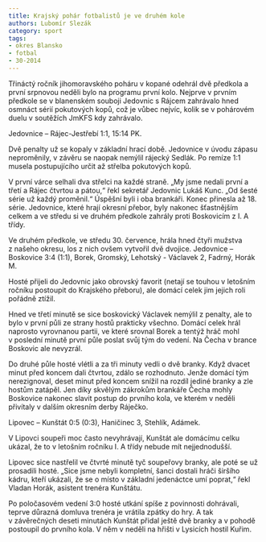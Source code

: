 ```yaml
---
title: Krajský pohár fotbalistů je ve druhém kole
authors: Lubomír Slezák
category: sport
tags:
- okres Blansko
- fotbal
- 30-2014 
---
```


Třináctý ročník jihomoravského poháru v kopané odehrál dvě předkola a první srpnovou neděli bylo na programu první kolo.
Nejprve v prvním předkole se v blanenském souboji Jedovnic s Rájcem zahrávalo hned osmnáct sérií pokutových kopů, což je vůbec nejvíc, kolik se v pohárovém duelu v soutěžích JmKFS kdy zahrávalo.

Jedovnice – Rájec-Jestřebí 1:1, 15:14 PK.

Dvě penalty už se kopaly v základní hrací době. Jedovnice v úvodu zápasu neproměnily, v závěru se naopak nemýlil rájecký Sedlák. Po remíze 1:1 musela postupujícího určit až střelba pokutových kopů.

V první várce selhali dva střelci na každé straně. „My jsme nedali první a třetí a Rájec čtvrtou a pátou,“ řekl sekretář Jedovnic Lukáš Kunc. „Od šesté série už každý proměnil.“ Úspěšní byli i oba brankáři. Konec přinesla až 18. série. Jedovnice, které hrají okresní přebor, byly nakonec šťastnějším celkem a ve středu si ve druhém předkole zahrály proti Boskovicím z I. A třídy.

Ve druhém předkole, ve středu 30. července, hrála hned čtyři mužstva z našeho okresu, los z nich ovšem vytvořil dvě dvojice.
Jedovnice – Boskovice 3:4 (1:1), Borek, Gromský, Lehotský - Václavek 2, Fadrný, Horák M.

Hosté přijeli do Jedovnic jako obrovský favorit (netají se touhou v letošním ročníku postoupit do Krajského přeboru), ale domácí celek jim jejich roli pořádně ztížil.

Hned ve třetí minutě se sice boskovický Václavek nemýlil z penalty, ale to bylo v první půli ze strany hostů prakticky všechno. Domácí celek hrál naprosto vyrovnanou partii, ve které srovnal Borek a tentýž hráč mohl v poslední minutě první půle poslat svůj tým do vedení. Na Čecha v brance Boskovic ale nevyzrál.

Do druhé půle hosté vlétli a za tři minuty vedli o dvě branky. Když dvacet minut před koncem dali čtvrtou, zdálo se rozhodnuto. Jenže domácí tým nerezignoval, deset minut před koncem snížil na rozdíl jediné branky a zle hostům zatápěl. Jen díky skvělým zákrokům brankáře Čecha mohly Boskovice nakonec slavit postup do prvního kola, ve kterém v neděli přivítaly v dalším okresním derby Ráječko.

Lipovec – Kunštát 0:5 (0:3), Haničinec 3, Stehlík, Adámek.

V Lipovci soupeři moc často nevyhrávají, Kunštát ale domácímu celku ukázal, že to v letošním ročníku I. A třídy nebude mít nejjednodušší.

Lipovec sice nastřelil ve čtvrté minutě tyč soupeřovy branky, ale poté se už prosadili hosté. „Sice jsme nebyli kompletní, šanci dostali hráči širšího kádru, kteří ukázali, že se o místo v základní jedenáctce umí poprat,“ řekl Vladan Horák, asistent trenéra Kunštátu.

Po poločasovém vedení 3:0 hosté utkání spíše z povinnosti dohrávali, teprve důrazná domluva trenéra je vrátila zpátky do hry. A tak v závěrečných deseti minutách Kunštát přidal ještě dvě branky a v pohodě postoupil do prvního kola. V něm v neděli na hřišti v Lysicích hostil Kuřim.